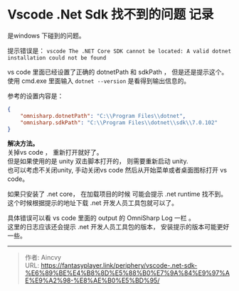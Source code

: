 # Vscode .Net Sdk 找不到的问题 记录

是windows 下碰到的问题。 

提示错误是：  `vscode The .NET Core SDK cannot be located: A valid dotnet installation could not be found`

vs code 里面已经设置了正确的 dotnetPath  和 sdkPath ， 但是还是提示这个。
使用 cmd.exe 里面输入 `dotnet --version` 是看得到输出信息的。

参考的设置内容是： 
```json
{
    "omnisharp.dotnetPath": "C:\\Program Files\\dotnet",
    "omnisharp.sdkPath": "C:\\Program Files\\dotnet\\sdk\\7.0.102"
}
```

**解决方法。**   
关掉vs code ， 重新打开就好了。   
但是如果使用的是 unity 双击脚本打开的， 则需要重新启动 unity.   
也可以考虑不关闭unity, 手动关闭vs code 然后从开始菜单或者桌面图标打开 vs code。  

如果只安装了 .net core，  在加载项目的时候 可能会提示 .net runtime 找不到。   
这个时候根据提示的地址下载 .net 开发人员工具包就可以了。 

具体错误可以看 vs code 里面的 output 的 OmniSharp Log 一栏 。  
这里的日志应该还会提示 .net 开发人员工具包的版本， 安装提示的版本可能更好一些。 

---

> 作者: Aincvy  
> URL: https://fantasyplayer.link/periphery/vscode-.net-sdk-%E6%89%BE%E4%B8%8D%E5%88%B0%E7%9A%84%E9%97%AE%E9%A2%98-%E8%AE%B0%E5%BD%95/  

